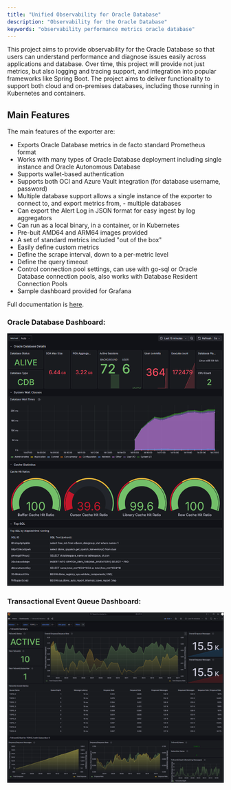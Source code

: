```yaml
---
title: "Unified Observability for Oracle Database"
description: "Observability for the Oracle Database"
keywords: "observability performance metrics oracle database"
---
```


This project aims to provide observability for the Oracle Database so that users can understand performance and diagnose issues easily across applications and database. Over time, this project will provide not just metrics, but also logging and tracing support, and integration into popular frameworks like Spring Boot. The project aims to deliver functionality to support both cloud and on-premises databases, including those running in Kubernetes and containers.

## Main Features

The main features of the exporter are:

- Exports Oracle Database metrics in de facto standard Prometheus format
- Works with many types of Oracle Database deployment including single instance and Oracle Autonomous Database
- Supports wallet-based authentication
- Supports both OCI and Azure Vault integration (for database username, password)
- Multiple database support allows a single instance of the exporter to connect to, and export metrics from, - multiple databases
- Can export the Alert Log in JSON format for easy ingest by log aggregators
- Can run as a local binary, in a container, or in Kubernetes
- Pre-buit AMD64 and ARM64 images provided
- A set of standard metrics included "out of the box"
- Easily define custom metrics
- Define the scrape interval, down to a per-metric level
- Define the query timeout
- Control connection pool settings, can use with go-sql or Oracle Database connection pools, also works with Database Resident Connection Pools
- Sample dashboard provided for Grafana

Full documentation is [here](https://github.com/oracle/oracle-db-appdev-monitoring).

### Oracle Database Dashboard:

![Oracle Database Dashboard](images/exporter-running-against-basedb.png)

### Transactional Event Queue Dashboard:

![Oracle Database Dashboard](images/txeventq-dashboard-v2.png)